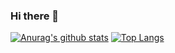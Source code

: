 ### Hi there 👋

<!--
**LEE-JAEHAK/LEE-JAEHAK** is a ✨ _special_ ✨ repository because its `README.md` (this file) appears on your GitHub profile.

Here are some ideas to get you started:

- 🔭 I’m currently working on ...
- 🌱 I’m currently learning ...
- 👯 I’m looking to collaborate on ...
- 🤔 I’m looking for help with ...
- 💬 Ask me about ...
- 📫 How to reach me: ...
- 😄 Pronouns: ...
- ⚡ Fun fact: ...
-->

[![Anurag's github stats](https://github-readme-stats.vercel.app/api?username=LEE-JAEHAK)](https://github.com/anuraghazra/github-readme-stats)
[![Top Langs](https://github-readme-stats.vercel.app/api/top-langs/?username=LEE-JAEHAK)](https://github.com/anuraghazra/github-readme-stats)
